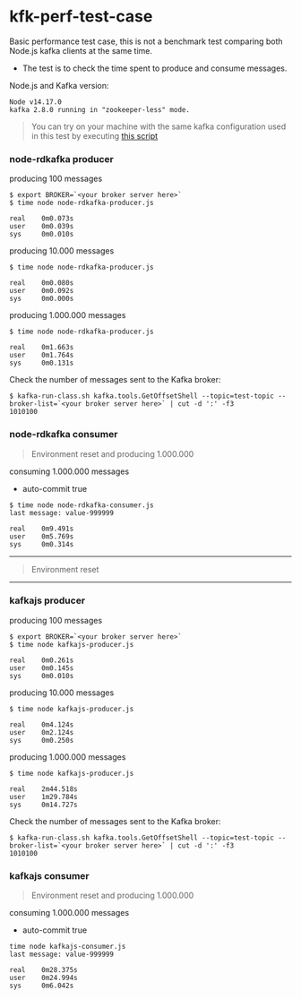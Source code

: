 # kfk-perf-test-case

Basic performance test case, this is not a benchmark test comparing both Node.js kafka clients at the same time.

* The test is to check the time spent to produce and consume messages.

Node.js and Kafka version:

```
Node v14.17.0
kafka 2.8.0 running in "zookeeper-less" mode.
```

> You can try on your machine with the same kafka configuration used in this test by executing [this script](./kfk-setup.sh)

### node-rdkafka producer

producing 100 messages

```
$ export BROKER=`<your broker server here>`
$ time node node-rdkafka-producer.js 

real	0m0.073s
user	0m0.039s
sys		0m0.010s
```

producing 10.000 messages

```
$ time node node-rdkafka-producer.js 

real	0m0.080s
user	0m0.092s
sys		0m0.000s
```

producing 1.000.000 messages

```
$ time node node-rdkafka-producer.js 

real	0m1.663s
user	0m1.764s
sys		0m0.131s
```

Check the number of messages sent to the Kafka broker:

```
$ kafka-run-class.sh kafka.tools.GetOffsetShell --topic=test-topic --broker-list=`<your broker server here>` | cut -d ':' -f3
1010100
```

### node-rdkafka consumer

> Environment reset and producing 1.000.000

consuming 1.000.000 messages

* auto-commit true

```
$ time node node-rdkafka-consumer.js 
last message: value-999999

real	0m9.491s
user	0m5.769s
sys		0m0.314s
```

---
> Environment reset
---

### kafkajs producer

producing 100 messages

```
$ export BROKER=`<your broker server here>`
$ time node kafkajs-producer.js 

real	0m0.261s
user	0m0.145s
sys		0m0.010s
```

producing 10.000 messages

```
$ time node kafkajs-producer.js 

real	0m4.124s
user	0m2.124s
sys		0m0.250s
```

producing 1.000.000 messages

```
$ time node kafkajs-producer.js 

real	2m44.518s
user	1m29.784s
sys		0m14.727s
```

Check the number of messages sent to the Kafka broker:

```
$ kafka-run-class.sh kafka.tools.GetOffsetShell --topic=test-topic --broker-list=`<your broker server here>` | cut -d ':' -f3
1010100
```

### kafkajs consumer

> Environment reset and producing 1.000.000

consuming 1.000.000 messages

* auto-commit true

```
time node kafkajs-consumer.js 
last message: value-999999

real	0m28.375s
user	0m24.994s
sys		0m6.042s
```
